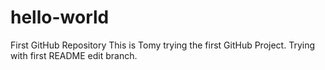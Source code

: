 # hello-world
First GitHub Repository
This is Tomy trying the first GitHub Project.
Trying with first README edit branch.
